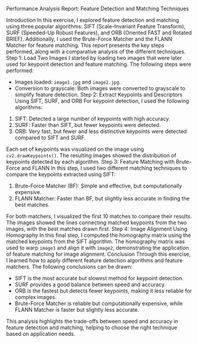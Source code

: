 Performance Analysis Report: Feature Detection and Matching Techniques

Introduction
In this exercise, I explored feature detection and matching using three popular algorithms: SIFT (Scale-Invariant Feature Transform), SURF (Speeded-Up Robust Features), and ORB (Oriented FAST and Rotated BRIEF). Additionally, I used the Brute-Force Matcher and the FLANN Matcher for feature matching. This report presents the key steps performed, along with a comparative analysis of the different techniques.
Step 1: Load Two Images
I started by loading two images that were later used for keypoint detection and feature matching. The following steps were performed:
- Images loaded: `image1.jpg` and `image2.jpg`.
- Conversion to grayscale: Both images were converted to grayscale to simplify feature detection.
Step 2: Extract Keypoints and Descriptors Using SIFT, SURF, and ORB
For keypoint detection, I used the following algorithms:
1. SIFT: Detected a large number of keypoints with high accuracy.
2. SURF: Faster than SIFT, but fewer keypoints were detected.
3. ORB: Very fast, but fewer and less distinctive keypoints were detected compared to SIFT and SURF.

Each set of keypoints was visualized on the image using `cv2.drawKeypoints()`. The resulting images showed the distribution of keypoints detected by each algorithm.
Step 3: Feature Matching with Brute-Force and FLANN
In this step, I used two different matching techniques to compare the keypoints extracted using SIFT:
1. Brute-Force Matcher (BF): Simple and effective, but computationally expensive.
2. FLANN Matcher: Faster than BF, but slightly less accurate in finding the best matches.

For both matchers, I visualized the first 10 matches to compare their results. The images showed the lines connecting matched keypoints from the two images, with the best matches drawn first.
Step 4: Image Alignment Using Homography
In this final step, I computed the homography matrix using the matched keypoints from the SIFT algorithm. The homography matrix was used to warp `image1` and align it with `image2`, demonstrating the application of feature matching for image alignment.
Conclusion
Through this exercise, I learned how to apply different feature detection algorithms and feature matchers. The following conclusions can be drawn:

- SIFT is the most accurate but slowest method for keypoint detection.
- SURF provides a good balance between speed and accuracy.
- ORB is the fastest but detects fewer keypoints, making it less reliable for complex images.
- Brute-Force Matcher is reliable but computationally expensive, while FLANN Matcher is faster but slightly less accurate.

This analysis highlights the trade-offs between speed and accuracy in feature detection and matching, helping to choose the right technique based on application needs.
